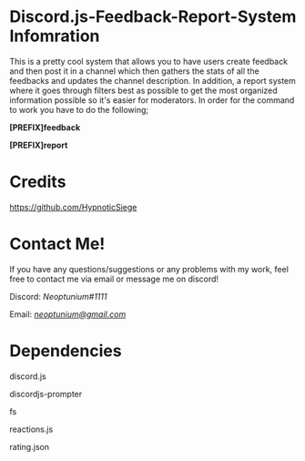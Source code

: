 # Discord.js-Feedback-Report-System Infomration

This is a pretty cool system that allows you to have users create feedback and then post it in a channel which then gathers the stats of all the feedbacks and updates the channel description. In addition, a report system where it goes through filters best as possible to get the most organized information possible so it's easier for moderators. In order for the command to work you have to do the following;

**[PREFIX]feedback**

**[PREFIX]report**

# Credits
https://github.com/HypnoticSiege 

# Contact Me!
 If you have any questions/suggestions or any problems with my work, feel free to contact me via email or message me on discord!

  Discord: *Neoptunium#1111*

  Email: *neoptunium@gmail.com*

# Dependencies 
discord.js 

discordjs-prompter

fs

reactions.js

rating.json
